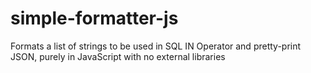 # simple-formatter-js
Formats a list of strings to be used in SQL IN Operator and pretty-print JSON, purely in JavaScript with no external libraries 
